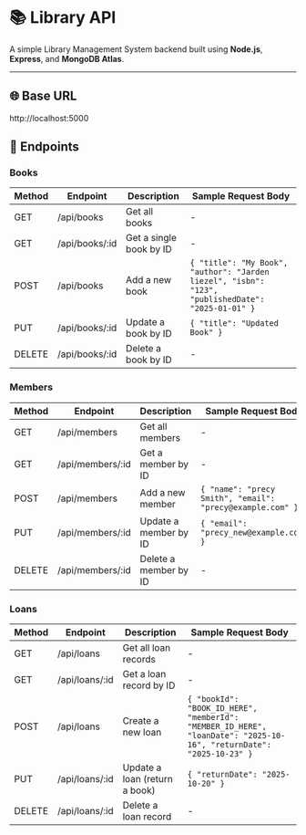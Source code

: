 # 📚 Library API

A simple Library Management System backend built using **Node.js**, **Express**, and **MongoDB Atlas**.

---

## 🌐 Base URL
http://localhost:5000

## 📝 Endpoints

### Books
| Method | Endpoint        | Description                | Sample Request Body |
|--------|----------------|---------------------------|-------------------|
| GET    | /api/books      | Get all books             | -                 |
| GET    | /api/books/:id  | Get a single book by ID   | -                 |
| POST   | /api/books      | Add a new book            | `{ "title": "My Book", "author": "Jarden liezel", "isbn": "123", "publishedDate": "2025-01-01" }` |
| PUT    | /api/books/:id  | Update a book by ID       | `{ "title": "Updated Book" }` |
| DELETE | /api/books/:id  | Delete a book by ID       | -                 |

### Members
| Method | Endpoint          | Description                | Sample Request Body |
|--------|-----------------|---------------------------|-------------------|
| GET    | /api/members     | Get all members           | -                 |
| GET    | /api/members/:id | Get a member by ID        | -                 |
| POST   | /api/members     | Add a new member          | `{ "name": "precy Smith", "email": "precy@example.com" }` |
| PUT    | /api/members/:id | Update a member by ID     | `{ "email": "precy_new@example.com" }` |
| DELETE | /api/members/:id | Delete a member by ID     | -                 |

### Loans
| Method | Endpoint         | Description                     | Sample Request Body |
|--------|----------------|--------------------------------|-------------------|
| GET    | /api/loans      | Get all loan records            | -                 |
| GET    | /api/loans/:id  | Get a loan record by ID         | -                 |
| POST   | /api/loans      | Create a new loan               | `{ "bookId": "BOOK_ID_HERE", "memberId": "MEMBER_ID_HERE", "loanDate": "2025-10-16", "returnDate": "2025-10-23" }` |
| PUT    | /api/loans/:id  | Update a loan (return a book)  | `{ "returnDate": "2025-10-20" }` |
| DELETE | /api/loans/:id  | Delete a loan record            | -                 |